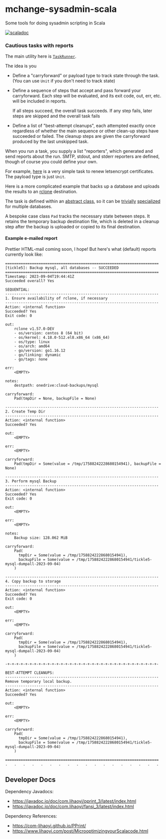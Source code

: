 # mchange-sysadmin-scala

Some tools for doing sysadmin scripting in Scala

[![scaladoc](https://javadoc.io/badge2/com.mchange/mchange-sysadmin-scala_3/scaladoc.svg)](https://javadoc.io/doc/com.mchange/mchange-sysadmin-scala_3)

### Cautious tasks with reports

The main utility here is [`TaskRunner`](src/main/scala/com/mchange/sysadmin/TaskRunner.scala).

The idea is you

* Define a "carryforward" or payload type to track state through the task.
  (You can use `Unit` if you don't need to track state)
* Define a sequence of steps that accept and pass forward your carryforward.
  Each step will be evaluated, and its exit code, out, err, etc. will be 
  included in reports.

  If all steps succeed, the overall task succeeds. If any step fails, later steps
  are skipped and the overall task fails
* Define a list of "best-attempt cleanups", each attempted exactly once
  regardless of whether the main sequence or other clean-up steps have succeeded
  or failed. The cleanup steps are given the carryforward produced by the last
  unskipped task.

When you run a task, you supply a list "reporters", which generated and send
reports about the run. SMTP, stdout, and stderr reporters are defined, though
of course you could define your own.

For example, [here](https://github.com/swaldman/mchange-sysadmin-scripts/blob/main/taskbin/renew-certs)
is a very simple task to renew letsencrypt certificates. The payload type is just `Unit`.

Here is a more complicated example that backs up a database and uploads the
results to an [rclone](https://rclone.org/) destination.

The task is defined
within an [abstract class](https://github.com/swaldman/mchange-sysadmin-scripts/blob/main/taskbin/backup-db-utils.scala), so it can be [trivially](https://github.com/swaldman/mchange-sysadmin-scripts/blob/main/taskbin/backup-postgres)
[specialized](https://github.com/swaldman/mchange-sysadmin-scripts/blob/main/taskbin/backup-mysql) for
multiple databases.

A bespoke case class `Pad` tracks the necessary state between steps. It retains
the temporary backup destination file, which is deleted in a cleanup step after 
the backup is uploaded or copied to its final destination.

#### Example e-mailed report

Prettier HTML-mail coming soon, I hope! But here's what (default) reports
currently look like:

```plaintext
=====================================================================
[tickle5]: Backup mysql, all databases -- SUCCEEDED
=====================================================================
Timestamp: 2023-09-04T19:44:41Z
Succeeded overall? Yes

SEQUENTIAL:
---------------------------------------------------------------------
1. Ensure availability of rclone, if necessary
---------------------------------------------------------------------
Action: <internal function>
Succeeded? Yes
Exit code: 0

out:
    rclone v1.57.0-DEV
    - os/version: centos 8 (64 bit)
    - os/kernel: 4.18.0-512.el8.x86_64 (x86_64)
    - os/type: linux
    - os/arch: amd64
    - go/version: go1.16.12
    - go/linking: dynamic
    - go/tags: none

err:
    <EMPTY>

notes:
    destpath: onedrive:cloud-backups/mysql

carryforward:
    Pad(tmpDir = None, backupFile = None)

---------------------------------------------------------------------
2. Create Temp Dir
---------------------------------------------------------------------
Action: <internal function>
Succeeded? Yes

out:
    <EMPTY>

err:
    <EMPTY>

carryforward:
    Pad(tmpDir = Some(value = /tmp/17588242228680154941), backupFile = None)

---------------------------------------------------------------------
3. Perform mysql Backup
---------------------------------------------------------------------
Action: <internal function>
Succeeded? Yes
Exit code: 0

out:
    <EMPTY>

err:
    <EMPTY>

notes:
    Backup size: 128.062 MiB

carryforward:
    Pad(
      tmpDir = Some(value = /tmp/17588242228680154941),
      backupFile = Some(value = /tmp/17588242228680154941/tickle5-mysql-dumpall-2023-09-04)
    )

---------------------------------------------------------------------
4. Copy backup to storage
---------------------------------------------------------------------
Action: <internal function>
Succeeded? Yes
Exit code: 0

out:
    <EMPTY>

err:
    <EMPTY>

carryforward:
    Pad(
      tmpDir = Some(value = /tmp/17588242228680154941),
      backupFile = Some(value = /tmp/17588242228680154941/tickle5-mysql-dumpall-2023-09-04)
    )

-+-+-+-+-+-+-+-+-+-+-+-+-+-+-+-+-+-+-+-+-+-+-+-+-+-+-+-+-+-+-+-+-+-+-

BEST-ATTEMPT CLEANUPS:
---------------------------------------------------------------------
Remove temporary local backup.
---------------------------------------------------------------------
Action: <internal function>
Succeeded? Yes

out:
    <EMPTY>

err:
    <EMPTY>

carryforward:
    Pad(
      tmpDir = Some(value = /tmp/17588242228680154941),
      backupFile = Some(value = /tmp/17588242228680154941/tickle5-mysql-dumpall-2023-09-04)
    )

=====================================================================
.   .   .   .   .   .   .   .   .   .   .   .   .   .   .   .   .   .
```

## Developer Docs

Dependency Javadocs:
* https://javadoc.io/doc/com.lihaoyi/pprint_3/latest/index.html
* https://javadoc.io/doc/com.lihaoyi/fansi_3/latest/index.html

Dependency References:
* https://com-lihaoyi.github.io/PPrint/
* https://www.lihaoyi.com/post/MicrooptimizingyourScalacode.html

